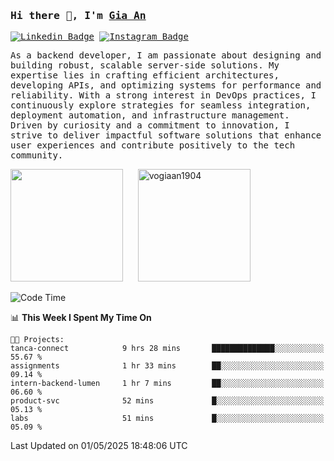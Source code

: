### <samp>Hi there 👋, I'm <a href="https://www.linkedin.com/in/vogiaan1904/" target="_blank">Gia An</a></samp>

<samp> [![Linkedin Badge](https://img.shields.io/badge/-LinkedIn-0e76a8?style=flat-square&logo=Linkedin&logoColor=white)](https://linkedin.com/in/vogiaan1904)
[![Instagram Badge](https://img.shields.io/badge/-Instagram-e4405f?style=flat-square&logo=Instagram&logoColor=white)](https://instagram.com/_.ja.ann_/) </samp> 

<samp>As a backend developer, I am passionate about designing and building robust, scalable server-side solutions. My expertise lies in crafting efficient architectures, developing APIs, and optimizing systems for performance and reliability. With a strong interest in DevOps practices, I continuously explore strategies for seamless integration, deployment automation, and infrastructure management. Driven by curiosity and a commitment to innovation, I strive to deliver impactful software solutions that enhance user experiences and contribute positively to the tech community.</samp>



<div>
  <img height="180em" src="https://github-readme-stats.vercel.app/api/top-langs/?username=vogiaan1904&show_icons=true&hide_border=true&layout=compact&langs_count=10&theme=transparent&include_orgs=true"/>
  &nbsp;&nbsp;&nbsp;&nbsp;
  <img height="180em" src="https://github-readme-stats.vercel.app/api?username=vogiaan1904&show_icons=true&hide_border=true&&count_private=true&include_all_commits=true&theme=transparent&locale=en" alt="vogiaan1904" />
</div>






<!--START_SECTION:waka-->
![Code Time](http://img.shields.io/badge/Code%20Time-803%20hrs%2020%20mins-blue)

📊 **This Week I Spent My Time On** 

```text
🐱‍💻 Projects: 
tanca-connect            9 hrs 28 mins       ██████████████░░░░░░░░░░░   55.67 % 
assignments              1 hr 33 mins        ██░░░░░░░░░░░░░░░░░░░░░░░   09.14 % 
intern-backend-lumen     1 hr 7 mins         ██░░░░░░░░░░░░░░░░░░░░░░░   06.60 % 
product-svc              52 mins             █░░░░░░░░░░░░░░░░░░░░░░░░   05.13 % 
labs                     51 mins             █░░░░░░░░░░░░░░░░░░░░░░░░   05.09 % 
```


 Last Updated on 01/05/2025 18:48:06 UTC
<!--END_SECTION:waka-->
